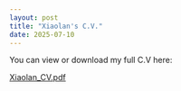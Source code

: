```yaml
---
layout: post
title: "Xiaolan's C.V."
date: 2025-07-10
---
```


You can view or download my full C.V here:

[Xiaolan_CV.pdf](https://github.com/CaiXiaolan/CaiXiaolan.github.io/blob/main/docs/assets/C.V_Xiaolan%20Cai.pdf)
